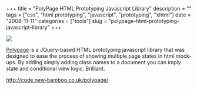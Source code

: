 +++
title = "PolyPage HTML Prototyping Javascript Library"
description = ""
tags = ["css", "html prototyping", "javascript", "prototyping", "xhtml"]
date = "2008-11-11"
categories = ["tools"]
slug = "polypage-html-prototyping-javascript-library"
+++


<div class="tool-screenshot mb1"><a href="http://code.new-bamboo.co.uk/polypage/"><img id="bluga-thumbnail-2726" class="bluga-thumbnail custom" src="//konigi.com/media/bluga/
wt522ff1d54584c_custom.jpg"/></a></div><p><a href="http://code.new-bamboo.co.uk/polypage/">Polypage</a> is a JQuery-based HTML prototyping javascript library that was designed to ease the process of showing multiple page states in html mock-ups. By adding simply adding class names to a document you can imply state and conditional view logic. Brilliant.</p>
  
<p><a href="http://code.new-bamboo.co.uk/polypage/">http://code.new-bamboo.co.uk/polypage/</a></p>
      
